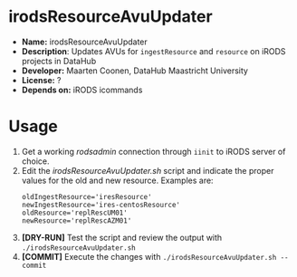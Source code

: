 # irodsResourceAvuUpdater

* **Name:** irodsResourceAvuUpdater
* **Description**: Updates AVUs for `ingestResource` and `resource` on iRODS projects in DataHub
* **Developer:** Maarten Coonen, DataHub Maastricht University
* **License:** ?
* **Depends on:** iRODS icommands

# Usage
1. Get a working _rodsadmin_ connection through `iinit` to iRODS server of choice.
1. Edit the _irodsResourceAvuUpdater.sh_ script and indicate the proper values for the old and new resource. Examples are: 
    ```
    oldIngestResource='iresResource'
    newIngestResource='ires-centosResource'
    oldResource='replRescUM01'
    newResource='replRescAZM01'
    ```
1. **[DRY-RUN]** Test the script and review the output with
    `./irodsResourceAvuUpdater.sh`
1. **[COMMIT]** Execute the changes with
    `./irodsResourceAvuUpdater.sh --commit`

